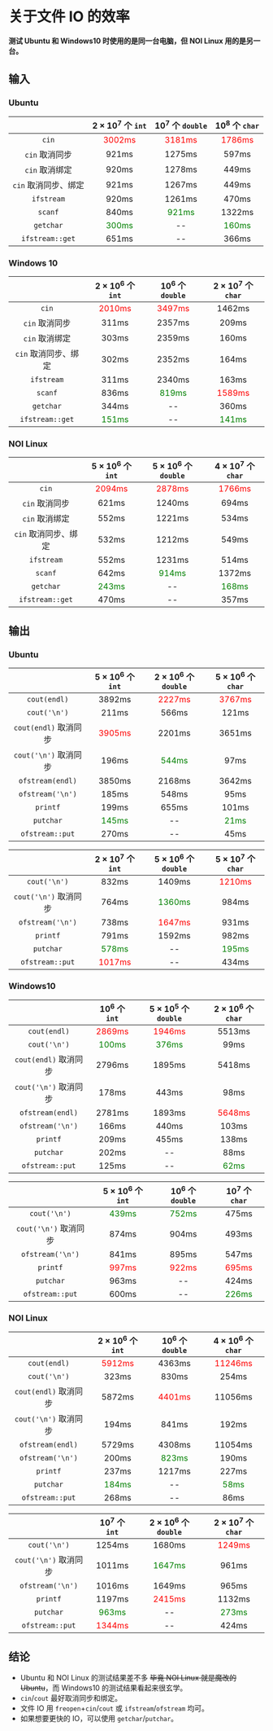 # 关于文件 IO 的效率

**测试 Ubuntu 和 Windows10 时使用的是同一台电脑，但 NOI Linux 用的是另一台。**

## 输入

### Ubuntu

||$2 \times 10^7$ 个 `int`|$10^7$ 个 `double`|$10^8$ 个 `char`|
|:-:|:-:|:-:|:-:|
|`cin`|<font color=red>$3002 \text{ms}$</font>|<font color=red>$3181 \text{ms}$</font>|<font color=red>$1786 \text{ms}$</font>|
|`cin` 取消同步|$921 \text{ms}$|$1275 \text{ms}$|$597 \text{ms}$|
|`cin` 取消绑定|$920 \text{ms}$|$1278 \text{ms}$|$449 \text{ms}$|
|`cin` 取消同步、绑定|$921 \text{ms}$|$1267 \text{ms}$|$449 \text{ms}$|
|`ifstream`|$920 \text{ms}$|$1261 \text{ms}$|$470 \text{ms}$|
|`scanf`|$840 \text{ms}$|<font color=green>$921 \text{ms}$</font>|$1322 \text{ms}$|
|`getchar`|<font color=green>$300 \text{ms}$</font>|--|<font color=green>$160 \text{ms}$</font>|
|`ifstream::get`|$651 \text{ms}$|--|$366 \text{ms}$|

### Windows 10

||$2 \times 10^6$ 个 `int`|$10^6$ 个 `double`|$2 \times 10^7$ 个 `char`|
|:-:|:-:|:-:|:-:|
|`cin`|<font color=red>$2010 \text{ms}$</font>|<font color=red>$3497 \text{ms}$</font>|$1462 \text{ms}$|
|`cin` 取消同步|$311 \text{ms}$|$2357 \text{ms}$|$209 \text{ms}$|
|`cin` 取消绑定|$303 \text{ms}$|$2359 \text{ms}$|$160 \text{ms}$|
|`cin` 取消同步、绑定|$302 \text{ms}$|$2352 \text{ms}$|$164 \text{ms}$|
|`ifstream`|$311 \text{ms}$|$2340 \text{ms}$|$163 \text{ms}$|
|`scanf`|$836 \text{ms}$|<font color=green>$819 \text{ms}$</font>|<font color=red>$1589 \text{ms}$</font>|
|`getchar`|$344 \text{ms}$|--|$360 \text{ms}$|
|`ifstream::get`|<font color=green>$151 \text{ms}$</font>|--|<font color=green>$141 \text{ms}$</font>|

### NOI Linux

||$5 \times 10^6$ 个 `int`|$5 \times 10^6$ 个 `double`|$4 \times 10^7$ 个 `char`|
|:-:|:-:|:-:|:-:|
|`cin`|<font color=red>$2094 \text{ms}$</font>|<font color=red>$2878 \text{ms}$</font>|<font color=red>$1766 \text{ms}$</font>|
|`cin` 取消同步|$621 \text{ms}$|$1240 \text{ms}$|$694 \text{ms}$|
|`cin` 取消绑定|$552 \text{ms}$|$1221 \text{ms}$|$534 \text{ms}$|
|`cin` 取消同步、绑定|$532 \text{ms}$|$1212 \text{ms}$|$549 \text{ms}$|
|`ifstream`|$552 \text{ms}$|$1231 \text{ms}$|$514 \text{ms}$|
|`scanf`|$642 \text{ms}$|<font color=green>$914 \text{ms}$</font>|$1372 \text{ms}$|
|`getchar`|<font color=green>$243 \text{ms}$</font>|--|<font color=green>$168 \text{ms}$</font>|
|`ifstream::get`|$470 \text{ms}$|--|$357 \text{ms}$|

## 输出

### Ubuntu

||$5 \times 10^6$ 个 `int`|$2 \times 10^6$ 个 `double`|$5 \times 10^6$ 个 `char`|
|:-:|:-:|:-:|:-:|
|`cout(endl)`|$3892 \text{ms}$|<font color=red>$2227 \text{ms}$</font>|<font color=red>$3767 \text{ms}$</font>|
|`cout('\n')`|$211 \text{ms}$|$566 \text{ms}$|$121 \text{ms}$|
|`cout(endl)` 取消同步|<font color=red>$3905 \text{ms}$</font>|$2201 \text{ms}$|$3651 \text{ms}$|
|`cout('\n')` 取消同步|$196 \text{ms}$|<font color=green>$544 \text{ms}$</font>|$97 \text{ms}$|
|`ofstream(endl)`|$3850 \text{ms}$|$2168 \text{ms}$|$3642 \text{ms}$|
|`ofstream('\n')`|$185 \text{ms}$|$548 \text{ms}$|$95 \text{ms}$|
|`printf`|$199 \text{ms}$|$655 \text{ms}$|$101 \text{ms}$|
|`putchar`|<font color=green>$145 \text{ms}$</font>|--|<font color=green>$21 \text{ms}$</font>|
|`ofstream::put`|$270 \text{ms}$|--|$45 \text{ms}$|

||$2 \times 10^7$ 个 `int`|$5 \times 10^6$ 个 `double`|$5 \times 10^7$ 个 `char`|
|:-:|:-:|:-:|:-:|
|`cout('\n')`|$832 \text{ms}$|$1409 \text{ms}$|<font color=red>$1210 \text{ms}$</font>|
|`cout('\n')` 取消同步|$764 \text{ms}$|<font color=green>$1360 \text{ms}$</font>|$984 \text{ms}$|
|`ofstream('\n')`|$738 \text{ms}$|<font color=red>$1647 \text{ms}$</font>|$931 \text{ms}$|
|`printf`|$791 \text{ms}$|$1592 \text{ms}$|$982 \text{ms}$|
|`putchar`|<font color=green>$578 \text{ms}$</font>|--|<font color=green>$195 \text{ms}$</font>|
|`ofstream::put`|<font color=red>$1017 \text{ms}$</font>|--|$434 \text{ms}$|

### Windows10

||$10^6$ 个 `int`|$5 \times 10^5$ 个 `double`|$2 \times 10^6$ 个 `char`|
|:-:|:-:|:-:|:-:|
|`cout(endl)`|<font color=red>$2869 \text{ms}$</font>|<font color=red>$1946 \text{ms}$</font>|$5513 \text{ms}$|
|`cout('\n')`|<font color=green>$100 \text{ms}$</font>|<font color=green>$376 \text{ms}$</font>|$99 \text{ms}$|
|`cout(endl)` 取消同步|$2796 \text{ms}$|$1895 \text{ms}$|$5418 \text{ms}$|
|`cout('\n')` 取消同步|$178 \text{ms}$|$443 \text{ms}$|$98 \text{ms}$|
|`ofstream(endl)`|$2781 \text{ms}$|$1893 \text{ms}$|<font color=red>$5648 \text{ms}$</font>|
|`ofstream('\n')`|$166 \text{ms}$|$440 \text{ms}$|$103 \text{ms}$|
|`printf`|$209 \text{ms}$|$455 \text{ms}$|$138 \text{ms}$|
|`putchar`|$202 \text{ms}$|--|$88 \text{ms}$|
|`ofstream::put`|$125 \text{ms}$|--|<font color=green>$62 \text{ms}$</font>|

||$5 \times 10^6$ 个 `int`|$10^6$ 个 `double`|$10^7$ 个 `char`|
|:-:|:-:|:-:|:-:|
|`cout('\n')`|<font color=green>$439 \text{ms}$</font>|<font color=green>$752 \text{ms}$</font>|$475 \text{ms}$|
|`cout('\n')` 取消同步|$874 \text{ms}$|$904 \text{ms}$|$493 \text{ms}$|
|`ofstream('\n')`|$841 \text{ms}$|$895 \text{ms}$|$547 \text{ms}$|
|`printf`|<font color=red>$997 \text{ms}$</font>|<font color=red>$922 \text{ms}$</font>|<font color=red>$695 \text{ms}$</font>|
|`putchar`|$963 \text{ms}$|--|$424 \text{ms}$|
|`ofstream::put`|$600 \text{ms}$|--|<font color=green>$226 \text{ms}$</font>|

### NOI Linux

||$2 \times 10^6$ 个 `int`|$10^6$ 个 `double`|$4 \times 10^6$ 个 `char`|
|:-:|:-:|:-:|:-:|
|`cout(endl)`|<font color=red>$5912 \text{ms}$</font>|$4363 \text{ms}$|<font color=red>$11246 \text{ms}$</font>|
|`cout('\n')`|$323 \text{ms}$|$830 \text{ms}$|$254 \text{ms}$|
|`cout(endl)` 取消同步|$5872 \text{ms}$|<font color=red>$4401 \text{ms}$</font>|$11056 \text{ms}$|
|`cout('\n')` 取消同步|$194 \text{ms}$|$841 \text{ms}$|$192 \text{ms}$|
|`ofstream(endl)`|$5729 \text{ms}$|$4308 \text{ms}$|$11054 \text{ms}$|
|`ofstream('\n')`|$200 \text{ms}$|<font color=green>$823 \text{ms}$</font>|$190 \text{ms}$|
|`printf`|$237 \text{ms}$|$1217 \text{ms}$|$227 \text{ms}$|
|`putchar`|<font color=green>$184 \text{ms}$</font>|--|<font color=green>$58 \text{ms}$</font>|
|`ofstream::put`|$268 \text{ms}$|--|$86 \text{ms}$|

||$10^7$ 个 `int`|$2 \times 10^6$ 个 `double`|$2 \times 10^7$ 个 `char`|
|:-:|:-:|:-:|:-:|
|`cout('\n')`|$1254 \text{ms}$|$1680 \text{ms}$|<font color=red>$1249 \text{ms}$</font>|
|`cout('\n')` 取消同步|$1011 \text{ms}$|<font color=green>$1647 \text{ms}$</font>|$961 \text{ms}$|
|`ofstream('\n')`|$1016 \text{ms}$|$1649 \text{ms}$|$965 \text{ms}$|
|`printf`|$1197 \text{ms}$|<font color=red>$2415 \text{ms}$</font>|$1132 \text{ms}$|
|`putchar`|<font color=green>$963 \text{ms}$</font>|--|<font color=green>$273 \text{ms}$</font>|
|`ofstream::put`|<font color=red>$1344 \text{ms}$</font>|--|$424 \text{ms}$|

## 结论

- Ubuntu 和 NOI Linux 的测试结果差不多 ~~毕竟 NOI Linux 就是魔改的 Ubuntu~~，而 Windows10 的测试结果看起来很玄学。
- `cin`/`cout` 最好取消同步和绑定。
- 文件 IO 用 `freopen`+`cin`/`cout` 或 `ifstream`/`ofstream` 均可。
- 如果想要更快的 IO，可以使用 `getchar`/`putchar`。